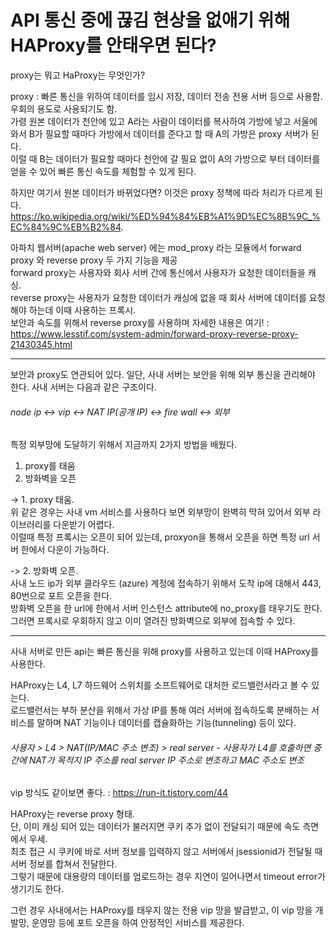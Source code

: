 # API 통신 중에 끊김 현상을 없애기 위해 HAProxy를 안태우면 된다?
proxy는 뭐고 HaProxy는 무엇인가?

proxy : 빠른 통신을 위하여 데이터를 임시 저장, 데이터 전송 전용 서버 등으로 사용함. 우회의 용도로 사용되기도 함.  
가령 원본 데이터가 천안에 있고 A라는 사람이 데이터를 복사하여 가방에 넣고 서울에 와서 B가 필요할 때마다 가방에서 데이터를 준다고 할 때 A의 가방은 proxy 서버가 된다.  
이럴 때 B는 데이터가 필요할 때마다 천안에 갈 필요 없이 A의 가방으로 부터 데이터를 얻을 수 있어 빠른 통신 속도를 체험할 수 있게 된다.  


하지만 여기서 원본 데이터가 바뀌었다면? 이것은 proxy 정책에 따라 처리가 다르게 된다.  
https://ko.wikipedia.org/wiki/%ED%94%84%EB%A1%9D%EC%8B%9C_%EC%84%9C%EB%B2%84. 

아파치 웹서버(apache web server) 에는 mod_proxy 라는 모듈에서 forward proxy 와 reverse proxy  두 가지 기능을 제공  
forward proxy는 사용자와 회사 서버 간에 통신에서 사용자가 요청한 데이터들을 캐싱.  
reverse proxy는 사용자가 요청한 데이터가 캐싱에 없을 때 회사 서버에 데이터를 요청해야 하는데 이때 사용하는 프록시.  
보안과 속도를 위해서 reverse proxy를 사용하며 자세한 내용은 여기! : https://www.lesstif.com/system-admin/forward-proxy-reverse-proxy-21430345.html


----
보안과 proxy도 연관되어 있다. 일단, 사내 서버는 보안을 위해 외부 통신을 관리해야 한다. 사내 서버는 다음과 같은 구조이다.

###### node ip <-> vip <-> NAT IP(공개 IP) <-> fire wall <-> 외부

특정 외부망에 도달하기 위해서 지금까지 2가지 방법을 배웠다.
1. proxy를 태움
2. 방화벽을 오픈

-> 1. proxy 태움.  
위 같은 경우는 사내 vm 서비스를 사용하다 보면 외부망이 완벽히 막혀 있어서 외부 라이브러리를 다운받기 어렵다.   
이럴때 특정 프록시는 오픈이 되어 있는데, proxyon을 통해서 오픈을 하면 특정 url 서버 한에서 다운이 가능하다.  


-> 2. 방화벽 오픈.  
사내 노드 ip가 외부 클라우드 (azure) 계정에 접속하기 위해서 도착 ip에 대해서 443, 80번으로 포트 오픈을 한다.  
방화벽 오픈을 한 url에 한에서 서버 인스턴스 attribute에 no_proxy를 태우기도 한다.  
그러면 프록시로 우회하지 않고 이미 열려진 방화벽으로 외부에 접속할 수 있다.



----
사내 서버로 만든 api는 빠른 통신을 위해 proxy를 사용하고 있는데 이때 HAProxy를 사용한다.


HAProxy는 L4, L7 하드웨어 스위치를 소프트웨어로 대처한 로드밸런서라고 볼 수 있는다.  
로드밸런서는 부하 분산을 위해서 가상 IP를 통해 여러 서버에 접속하도록 분배하는 서비스를 말하며 NAT 기능이나 데이터를 캡슐화하는 기능(tunneling) 등이 있다.  
  
###### 사용자 > L4 > NAT(IP/MAC 주소 변조) > real server - 사용자가 L4를 호출하면 중간에 NAT가 목적지 IP 주소를 real server IP 주소로 변조하고 MAC 주소도 변조

vip 방식도 같이보면 좋다. : https://run-it.tistory.com/44

HAProxy는 reverse proxy 형태.  
단, 이미 캐싱 되어 있는 데이터가 불러지면 쿠키 추가 없이 전달되기 때문에 속도 측면에서 우세.  
최초 접근 시 쿠키에 바로 서버 정보를 입력하지 않고 서버에서 jsessionid가 전달될 때 서버 정보를 합쳐서 전달한다.  
그렇기 때문에 대용량의 데이터를 업로드하는 경우 지연이 일어나면서 timeout error가 생기기도 한다.

그런 경우 사내에서는 HAProxy를 태우지 않는 전용 vip 망을 발급받고, 이 vip 망을 개발망, 운영망 등에 포트 오픈을 하여 안정적인 서비스를 제공한다.

